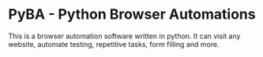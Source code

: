 # PyBA - Python Browser Automations

This is a browser automation software written in python. It can visit any website, automate testing, repetitive tasks, form filling and more.
